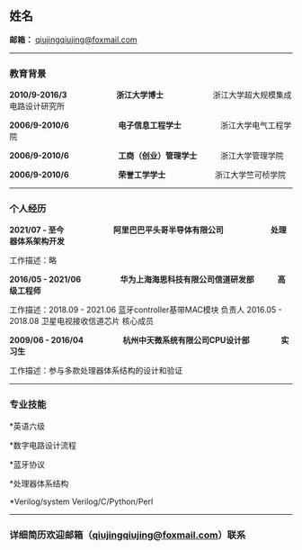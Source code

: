 ## 姓名

**邮箱：** qiujingqiujing@foxmail.com　　　　　　　

----------------------------------

### 教育背景

**2010/9-2016/3**　　　　　　  **浙江大学博士**　　　　　　    浙江大学超大规模集成电路设计研究所  

**2006/9-2010/6**　　　　　　  **电子信息工程学士**　　　　　浙江大学电气工程学院      

**2006/9-2010/6**　　　　　　  **工商（创业）管理学士**　　　浙江大学管理学院     

**2006/9-2010/6**　　　　　　  **荣誉工学学士**　　　　　　    浙江大学竺可桢学院 


-----------------------

### 个人经历

**2021/07 - 至今**　　　　　　  **阿里巴巴平头哥半导体有限公司**　　　　　　**处理器体系架构开发**

工作描述：略

**2016/05 - 2021/06**　　　　　**华为上海海思科技有限公司信道研发部**　　　**高级工程师**

工作描述：2018.09 - 2021.06  蓝牙controller基带MAC模块  负责人
         2016.05 - 2018.08  卫星电视接收信道芯片  核心成员

**2009/06 - 2016/04**　　　　　**杭州中天微系统有限公司CPU设计部**　　　　**实习生**    

工作描述：参与多款处理器体系结构的设计和验证 

------------------------

### 专业技能


*英语六级

*数字电路设计流程

*蓝牙协议

*处理器体系结构

*Verilog/system Verilog/C/Python/Perl

------------------------

### 详细简历欢迎邮箱（qiujingqiujing@foxmail.com）联系





